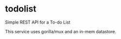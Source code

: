# todolist
Simple REST API for a To-do List 

This service uses gorilla/mux and an in-mem datastore.
